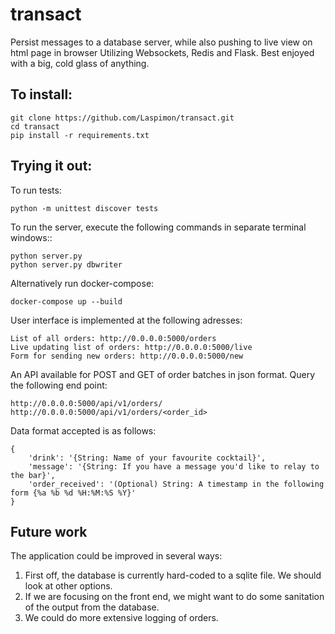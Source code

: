 # transact
Persist messages to a database server, while also pushing to live view on html page in browser
Utilizing Websockets, Redis and Flask.
Best enjoyed with a big, cold glass of anything.

## To install:

```
git clone https://github.com/Laspimon/transact.git
cd transact
pip install -r requirements.txt
```

## Trying it out:
To run tests:

```
python -m unittest discover tests
```

To run the server, execute the following commands in separate terminal windows::
```
python server.py
python server.py dbwriter
```

Alternatively run docker-compose:
```
docker-compose up --build
```

User interface is implemented at the following adresses:
```
List of all orders: http://0.0.0.0:5000/orders
Live updating list of orders: http://0.0.0.0:5000/live
Form for sending new orders: http://0.0.0.0:5000/new
```

An API available for POST and GET of order batches in json format. Query the following end point:
```
http://0.0.0.0:5000/api/v1/orders/
http://0.0.0.0:5000/api/v1/orders/<order_id>
```

Data format accepted is as follows:
```
{
    'drink': '{String: Name of your favourite cocktail}',
    'message': '{String: If you have a message you'd like to relay to the bar}',
    'order_received': '(Optional) String: A timestamp in the following form {%a %b %d %H:%M:%S %Y}'
}
```

## Future work
The application could be improved in several ways:

1. First off, the database is currently hard-coded to a sqlite file. We should look at other options.
2. If we are focusing on the front end, we might want to do some sanitation of the output from the database.
3. We could do more extensive logging of orders.